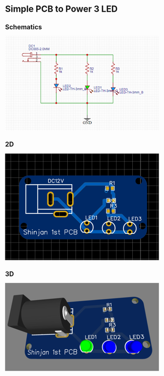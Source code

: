 # Simple PCB to Power 3 LED

## Schematics

<img src="./img/sche.png">

## 2D

<img src ="./img/2d.png">


## 3D
<img src="./img/3d.png">